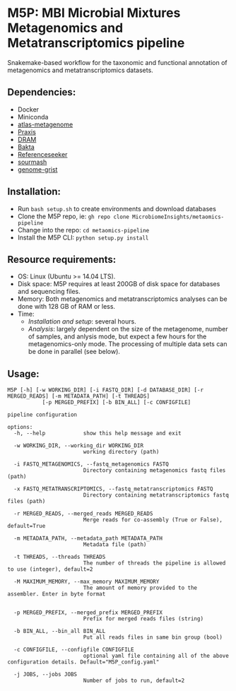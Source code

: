 # M5P: **MBI Microbial Mixtures Metagenomics and Metatranscriptomics pipeline**

Snakemake-based workflow for the taxonomic and functional annotation of metagenomics and metatranscriptomics datasets.

## Dependencies:
- Docker
- Miniconda
- [atlas-metagenome](https://github.com/metagenome-atlas/atlas)
- [Praxis](https://github.com/davidlevybooth/Praxis)
- [DRAM](https://github.com/shafferm/DRAM)
- [Bakta](https://github.com/oschwengers/bakta)
- [Referenceseeker](https://github.com/oschwengers/referenceseeker)
- [sourmash](https://github.com/sourmash-bio/sourmash)
- [genome-grist](https://github.com/dib-lab/genome-grist)

## Installation:
- Run `bash setup.sh` to create environments and download databases
- Clone the M5P repo, ie: `gh repo clone MicrobiomeInsights/metaomics-pipeline`
- Change into the repo: `cd metaomics-pipeline`
- Install the M5P CLI: `python setup.py install`

## Resource requirements:
- OS: Linux (Ubuntu >= 14.04 LTS). 
- Disk space: M5P requires at least 200GB of disk space for databases and sequencing files.
- Memory: Both metagenomics and metatranscriptomics analyses can be done with 128 GB of RAM or less.
- Time:
  - *Installation and setup*: several hours.
  - *Analysis*: largely dependent on the size of the metagenome, number of samples, and anlysis mode, but expect a few hours for the metagenomics-only mode. The processing of multiple data sets can be done in parallel (see below).


## Usage:
```
M5P [-h] [-w WORKING_DIR] [-i FASTQ_DIR] [-d DATABASE_DIR] [-r MERGED_READS] [-m METADATA_PATH] [-t THREADS]
           [-p MERGED_PREFIX] [-b BIN_ALL] [-c CONFIGFILE]

pipeline configuration

options:
  -h, --help            show this help message and exit

  -w WORKING_DIR, --working_dir WORKING_DIR
                        working directory (path)

  -i FASTQ_METAGENOMICS, --fastq_metagenomics FASTQ
                        Directory containing metagenomics fastq files (path)

  -x FASTQ_METATRANSCRIPTOMICS, --fastq_metatranscriptomics FASTQ
                        Directory containing metatranscriptomics fastq files (path)

  -r MERGED_READS, --merged_reads MERGED_READS
                        Merge reads for co-assembly (True or False), default=True

  -m METADATA_PATH, --metadata_path METADATA_PATH
                        Metadata file (path)

  -t THREADS, --threads THREADS
                        The number of threads the pipeline is allowed to use (integer), default=2

  -M MAXIMUM_MEMORY, --max_memory MAXIMUM_MEMORY
                        The amount of memory provided to the assembler. Enter in byte format


  -p MERGED_PREFIX, --merged_prefix MERGED_PREFIX
                        Prefix for merged reads files (string)

  -b BIN_ALL, --bin_all BIN_ALL
                        Put all reads files in same bin group (bool)

  -c CONFIGFILE, --configfile CONFIGFILE
                        optional yaml file containing all of the above configuration details. Default="M5P_config.yaml"

  -j JOBS, --jobs JOBS
                        Number of jobs to run, default=2
   ```
